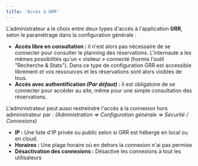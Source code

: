 ```yaml
---
title: 'Accès à GRR'
---
```


L'administrateur a le choix entre deux types d'accès à l'application **GRR**, selon le paramétrage dans la configuration générale :

* **Accès libre en consultation :** il n'est alors pas nécessaire de se connecter pour consulter le planning des réservations. L'internaute a les mêmes possibilités qu'un « visiteur » connecté (hormis l'outil "Recherche & Stats"). Dans ce type de configuration GRR est accessible librement et vos ressources et les réservations sont alors visibles de tous.
* **Accès avec authentification _(Par défaut)_ :** il est obligatoire de se connecter pour accéder au site, même pour une simple consultation des réservations.

L'administrateur peut aussi restreindre l'accès à la connexion hors administrateur par : _(Administration => Configuration générale => Sécurité / Connexions)_
* **IP :** Une liste d'IP privée ou public selon si GRR est hébergé en local ou en cloud. 
* **Horaires :** Une plage horaire où en dehors la connexion n'ai pas permise
* **Désactivation des connexions :** Désactive les connexions à tout les utilisateurs